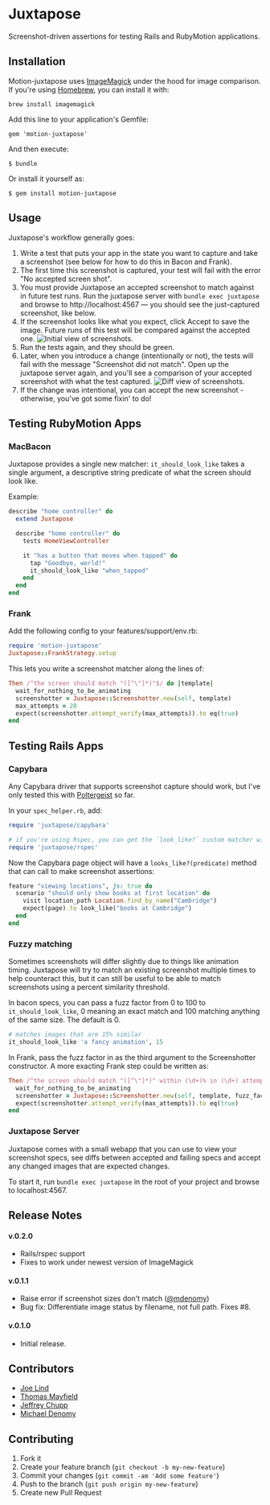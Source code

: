 # Juxtapose

Screenshot-driven assertions for testing Rails and RubyMotion applications.

## Installation

Motion-juxtapose uses [ImageMagick](http://www.imagemagick.org/) under the hood for image comparison. If you're using [Homebrew](http://brew.sh/), you can install it with:

    brew install imagemagick

Add this line to your application's Gemfile:

    gem 'motion-juxtapose'

And then execute:

    $ bundle

Or install it yourself as:

    $ gem install motion-juxtapose

## Usage

Juxtapose's workflow generally goes:

1. Write a test that puts your app in the state you want to capture and take a screenshot (see below for how to do this in Bacon and Frank).
2. The first time this screenshot is captured, your test will fail with the error "No accepted screen shot".
3. You must provide Juxtapose an accepted screenshot to match against in future test runs. Run the juxtapose server with `bundle exec juxtapose` and browse to http://localhost:4567 — you should see the just-captured screenshot, like below.
4. If the screenshot looks like what you expect, click Accept to save the image. Future runs of this test will be compared against the accepted one. ![Initial view of screenshots.](images/initial-view.png)
5. Run the tests again, and they should be green.
6. Later, when you introduce a change (intentionally or not), the tests will fail with the message "Screenshot did not match". Open up the juxtapose server again, and you'll see a comparison of your accepted screenshot with what the test captured. ![Diff view of screenshots.](images/diff-view.png)
7. If the change was intentional, you can accept the new screenshot - otherwise, you've got some fixin' to do!


## Testing RubyMotion Apps

### MacBacon

Juxtapose provides a single new matcher: `it_should_look_like` takes a single argument, a descriptive string predicate of what the screen should look like.

Example:

```ruby
describe "home controller" do
  extend Juxtapose

  describe "home controller" do
    tests HomeViewController

    it "has a button that moves when tapped" do
      tap "Goodbye, world!"
      it_should_look_like "when_tapped"
    end
  end
end
```

### Frank

Add the following config to your features/support/env.rb:

```ruby
require 'motion-juxtapose'
Juxtapose::FrankStrategy.setup
```

This lets you write a screenshot matcher along the lines of:

```ruby
Then /^the screen should match "([^\"]*)"$/ do |template|
  wait_for_nothing_to_be_animating
  screenshotter = Juxtapose::Screenshotter.new(self, template)
  max_attempts = 20
  expect(screenshotter.attempt_verify(max_attempts)).to eq(true)
end
```

## Testing Rails Apps

### Capybara

Any Capybara driver that supports screenshot capture should work, but I've only tested this with [Poltergeist](https://github.com/teampoltergeist/poltergeist) so far.

In your `spec_helper.rb`, add:

```ruby
require 'juxtapose/capybara'

# if you're using Rspec, you can get the `look_like?` custom matcher with:
require 'juxtapose/rspec'
```

Now the Capybara page object will have a `looks_like?(predicate)` method that can call to make screenshot assertions:

```ruby
feature "viewing locations", js: true do
  scenario "should only show books at first location" do
    visit location_path Location.find_by_name("Cambridge")
    expect(page).to look_like("books at Cambridge")
  end
end
```

### Fuzzy matching

Sometimes screenshots will differ slightly due to things like animation timing. Juxtapose will try to match an existing screenshot multiple times to help counteract this, but it can still be useful to be able to match screenshots using a percent similarity threshold. 

In bacon specs, you can pass a fuzz factor from 0 to 100 to `it_should_look_like`, 0 meaning an exact match and 100 matching anything of the same size. The default is 0.

```ruby
# matches images that are 15% similar
it_should_look_like 'a fancy animation', 15
```

In Frank, pass the fuzz factor in as the third argument to the Screenshotter constructor. A more exacting Frank step could be written as:

```ruby
Then /^the screen should match "([^\"]*)" within (\d+)% in (\d+) attempts$/ do |template, fuzz_factor, max_attempts|
  wait_for_nothing_to_be_animating
  screenshotter = Juxtapose::Screenshotter.new(self, template, fuzz_factor)
  expect(screenshotter.attempt_verify(max_attempts)).to eq(true)
end
```

### Juxtapose Server

Juxtapose comes with a small webapp that you can use to view your screenshot specs, see diffs between accepted and failing specs and accept any changed images that are expected changes.

To start it, run `bundle exec juxtapose` in the root of your project and browse to localhost:4567.

## Release Notes

#### v.0.2.0
* Rails/rspec support
* Fixes to work under newest version of ImageMagick

#### v.0.1.1

* Raise error if screenshot sizes don't match ([@mdenomy](http://github.com/mdenomy))
* Bug fix: Differentiate image status by filename, not full path. Fixes #8.

#### v.0.1.0

* Initial release.

## Contributors

* [Joe Lind](http://github.com/joelind)
* [Thomas Mayfield](http://github.com/thegreatape )
* [Jeffrey Chupp](http://github.com/semanticart)
* [Michael Denomy](http://github.com/mdenomy)


## Contributing

1. Fork it
2. Create your feature branch (`git checkout -b my-new-feature`)
3. Commit your changes (`git commit -am 'Add some feature'`)
4. Push to the branch (`git push origin my-new-feature`)
5. Create new Pull Request
